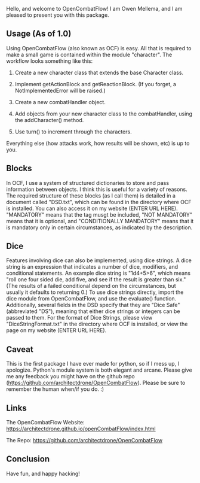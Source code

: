 Hello, and welcome to OpenCombatFlow! I am Owen Mellema, and I am pleased to present you with this package.


## Usage (As of 1.0)

Using OpenCombatFlow (also known as OCF) is easy. All that is required to make a small game is contained within the module "character". The workflow looks something like this:

1. Create a new character class that extends the base Character class.

2. Implement getActionBlock and getReactionBlock. (If you forget, a NotImplementedError will be raised.)

3. Create a new combatHandler object.

4. Add objects from your new character class to the combatHandler, using the addCharacter() method.

5. Use turn() to increment through the characters.

Everything else (how attacks work, how results will be shown, etc) is up to you.


## Blocks

In OCF, I use a system of structured dictionaries to store and pass information between objects. I think this is useful for a variety of reasons. The required structure of these blocks (as I call them) is detailed in a document called "DSD.txt", which can be found in the directory where OCF is installed. You can also access it on my website (ENTER URL HERE). "MANDATORY" means that the tag musgt be included, "NOT MANDATORY" means that it is optional, and "CONDITIONALLY MANDATORY" means that it is mandatory only in certain circumstances, as indicated by the description.


## Dice

Features involving dice can also be implemented, using dice strings. A dice string is an expression that indicates a number of dice, modifiers, and conditional statements. An example dice string is "1d4+5>6", which means "roll one four sided die, add five, and see if the result is greater than six." (The results of a failed conditional depend on the circumstances, but usually it defaults to returning 0.) To use dice strings directly, import the dice module from OpenCombatFlow, and use the evaluate() function. Additionally, several fields in the DSD specify that they are "Dice Safe" (abbreviated "DS"), meaning that either dice strings  or integers can be passed to them. For the format of Dice Strings, please view "DiceStringFormat.txt" in the directory where OCF is installed, or view the page on my website (ENTER URL HERE).


## Caveat

This is the first package I have ever made for python, so if I mess up, I apologize. Python's module system is both elegant and arcane. Please give me any feedback you might have on the github repo (https://github.com/architectdrone/OpenCombatFlow). Please be sure to remember the human when/if you do. :)


## Links

The OpenCombatFlow Website: https://architectdrone.github.io/openCombatFlow/index.html

The Repo: https://github.com/architectdrone/OpenCombatFlow


## Conclusion

Have fun, and happy hacking!